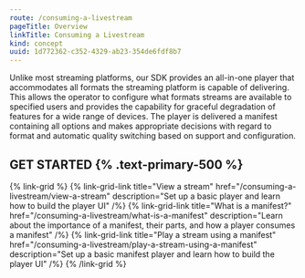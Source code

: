 ```yaml
---
route: /consuming-a-livestream
pageTitle: Overview
linkTitle: Consuming a Livestream
kind: concept
uuid: 1d772362-c352-4329-ab23-354de6fdf8b7
---
```


Unlike most streaming platforms, our SDK provides an all-in-one player that accommodates all formats the streaming platform is capable of delivering. This allows the operator to configure what formats streams are available to specified users and provides the capability for graceful degradation of features for a wide range of devices. The player is delivered a manifest containing all options and makes appropriate decisions with regard to format and automatic quality switching based on support and configuration.

## GET STARTED {% .text-primary-500 %}

{% link-grid  %}
  {% link-grid-link title="View a stream" href="/consuming-a-livestream/view-a-stream" description="Set up a basic player and learn how to build the player UI" /%}
  {% link-grid-link title="What is a manifest?" href="/consuming-a-livestream/what-is-a-manifest" description="Learn about the importance of a manifest, their parts, and how a player consumes a manifest" /%}
  {% link-grid-link title="Play a stream using a manifest" href="/consuming-a-livestream/play-a-stream-using-a-manifest" description="Set up a basic manifest player and learn how to build the player UI" /%}
{% /link-grid  %}